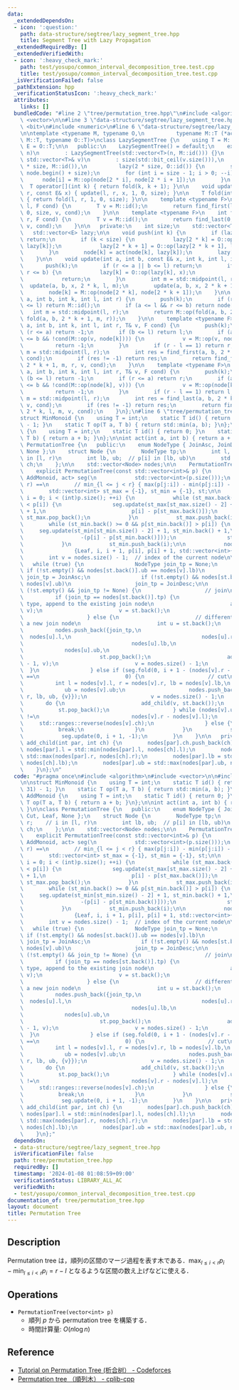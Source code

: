 ```yaml
---
data:
  _extendedDependsOn:
  - icon: ':question:'
    path: data-structure/segtree/lazy_segment_tree.hpp
    title: Segment Tree with Lazy Propagation
  _extendedRequiredBy: []
  _extendedVerifiedWith:
  - icon: ':heavy_check_mark:'
    path: test/yosupo/common_interval_decomposition_tree.test.cpp
    title: test/yosupo/common_interval_decomposition_tree.test.cpp
  _isVerificationFailed: false
  _pathExtension: hpp
  _verificationStatusIcon: ':heavy_check_mark:'
  attributes:
    links: []
  bundledCode: "#line 2 \"tree/permutation_tree.hpp\"\n#include <algorithm>\n#include\
    \ <vector>\n\n#line 3 \"data-structure/segtree/lazy_segment_tree.hpp\"\n#include\
    \ <bit>\n#include <numeric>\n#line 6 \"data-structure/segtree/lazy_segment_tree.hpp\"\
    \n\ntemplate <typename M, typename O,\n          typename M::T (*act)(typename\
    \ M::T, typename O::T)>\nclass LazySegmentTree {\n    using T = M::T;\n    using\
    \ E = O::T;\n\n   public:\n    LazySegmentTree() = default;\n    explicit LazySegmentTree(int\
    \ n)\n        : LazySegmentTree(std::vector<T>(n, M::id())) {}\n    explicit LazySegmentTree(const\
    \ std::vector<T>& v)\n        : size(std::bit_ceil(v.size())),\n          node(2\
    \ * size, M::id()),\n          lazy(2 * size, O::id()) {\n        std::ranges::copy(v,\
    \ node.begin() + size);\n        for (int i = size - 1; i > 0; --i) {\n      \
    \      node[i] = M::op(node[2 * i], node[2 * i + 1]);\n        }\n    }\n\n  \
    \  T operator[](int k) { return fold(k, k + 1); }\n\n    void update(int l, int\
    \ r, const E& x) { update(l, r, x, 1, 0, size); }\n\n    T fold(int l, int r)\
    \ { return fold(l, r, 1, 0, size); }\n\n    template <typename F>\n    int find_first(int\
    \ l, F cond) {\n        T v = M::id();\n        return find_first(l, size, 1,\
    \ 0, size, v, cond);\n    }\n\n    template <typename F>\n    int find_last(int\
    \ r, F cond) {\n        T v = M::id();\n        return find_last(0, r, 1, 0, size,\
    \ v, cond);\n    }\n\n   private:\n    int size;\n    std::vector<T> node;\n \
    \   std::vector<E> lazy;\n\n    void push(int k) {\n        if (lazy[k] == O::id())\
    \ return;\n        if (k < size) {\n            lazy[2 * k] = O::op(lazy[2 * k],\
    \ lazy[k]);\n            lazy[2 * k + 1] = O::op(lazy[2 * k + 1], lazy[k]);\n\
    \        }\n        node[k] = act(node[k], lazy[k]);\n        lazy[k] = O::id();\n\
    \    }\n\n    void update(int a, int b, const E& x, int k, int l, int r) {\n \
    \       push(k);\n        if (r <= a || b <= l) return;\n        if (a <= l &&\
    \ r <= b) {\n            lazy[k] = O::op(lazy[k], x);\n            push(k);\n\
    \            return;\n        }\n        int m = std::midpoint(l, r);\n      \
    \  update(a, b, x, 2 * k, l, m);\n        update(a, b, x, 2 * k + 1, m, r);\n\
    \        node[k] = M::op(node[2 * k], node[2 * k + 1]);\n    }\n\n    T fold(int\
    \ a, int b, int k, int l, int r) {\n        push(k);\n        if (r <= a || b\
    \ <= l) return M::id();\n        if (a <= l && r <= b) return node[k];\n     \
    \   int m = std::midpoint(l, r);\n        return M::op(fold(a, b, 2 * k, l, m),\
    \ fold(a, b, 2 * k + 1, m, r));\n    }\n\n    template <typename F>\n    int find_first(int\
    \ a, int b, int k, int l, int r, T& v, F cond) {\n        push(k);\n        if\
    \ (r <= a) return -1;\n        if (b <= l) return l;\n        if (a <= l && r\
    \ <= b && !cond(M::op(v, node[k]))) {\n            v = M::op(v, node[k]);\n  \
    \          return -1;\n        }\n        if (r - l == 1) return r;\n        int\
    \ m = std::midpoint(l, r);\n        int res = find_first(a, b, 2 * k, l, m, v,\
    \ cond);\n        if (res != -1) return res;\n        return find_first(a, b,\
    \ 2 * k + 1, m, r, v, cond);\n    }\n\n    template <typename F>\n    int find_last(int\
    \ a, int b, int k, int l, int r, T& v, F cond) {\n        push(k);\n        if\
    \ (b <= l) return -1;\n        if (r <= a) return r;\n        if (a <= l && r\
    \ <= b && !cond(M::op(node[k], v))) {\n            v = M::op(node[k], v);\n  \
    \          return -1;\n        }\n        if (r - l == 1) return l;\n        int\
    \ m = std::midpoint(l, r);\n        int res = find_last(a, b, 2 * k + 1, m, r,\
    \ v, cond);\n        if (res != -1) return res;\n        return find_last(a, b,\
    \ 2 * k, l, m, v, cond);\n    }\n};\n#line 6 \"tree/permutation_tree.hpp\"\n\n\
    struct MinMonoid {\n    using T = int;\n    static T id() { return (1u << 31)\
    \ - 1; }\n    static T op(T a, T b) { return std::min(a, b); }\n};\n\nstruct AddMonoid\
    \ {\n    using T = int;\n    static T id() { return 0; }\n    static T op(T a,\
    \ T b) { return a + b; }\n};\n\nint act(int a, int b) { return a + b; }\n\nclass\
    \ PermutationTree {\n   public:\n    enum NodeType { JoinAsc, JoinDesc, Cut, Leaf,\
    \ None };\n    struct Node {\n        NodeType tp;\n        int l, r;    // i\
    \ in [l, r)\n        int lb, ub;  // p[i] in [lb, ub)\n        std::vector<int>\
    \ ch;\n    };\n\n    std::vector<Node> nodes;\n\n    PermutationTree() = default;\n\
    \    explicit PermutationTree(const std::vector<int>& p) {\n        LazySegmentTree<MinMonoid,\
    \ AddMonoid, act> seg(\n            std::vector<int>(p.size()));\n        // seg.fold(l,\
    \ r) ==\n        // min_{l <= j < r} { max(p[j:i]) - min(p[j:i]) - (i - j) }\n\
    \        std::vector<int> st_max = {-1}, st_min = {-1}, st;\n\n        for (int\
    \ i = 0; i < (int)p.size(); ++i) {\n            while (st_max.back() >= 0 && p[st_max.back()]\
    \ < p[i]) {\n                seg.update(st_max[st_max.size() - 2] + 1, st_max.back()\
    \ + 1,\n                           p[i] - p[st_max.back()]);\n               \
    \ st_max.pop_back();\n            }\n            st_max.push_back(i);\n\n    \
    \        while (st_min.back() >= 0 && p[st_min.back()] > p[i]) {\n           \
    \     seg.update(st_min[st_min.size() - 2] + 1, st_min.back() + 1,\n         \
    \                  -(p[i] - p[st_min.back()]));\n                st_min.pop_back();\n\
    \            }\n            st_min.push_back(i);\n\n            nodes.push_back(\n\
    \                {Leaf, i, i + 1, p[i], p[i] + 1, std::vector<int>{}});\n    \
    \        int v = nodes.size() - 1;  // index of the current node\n\n         \
    \   while (true) {\n                NodeType join_tp = None;\n               \
    \ if (!st.empty() && nodes[st.back()].ub == nodes[v].lb)\n                   \
    \ join_tp = JoinAsc;\n                if (!st.empty() && nodes[st.back()].lb ==\
    \ nodes[v].ub)\n                    join_tp = JoinDesc;\n\n                if\
    \ (!st.empty() && join_tp != None) {\n                    // join\n          \
    \          if (join_tp == nodes[st.back()].tp) {\n                        // same\
    \ type, append to the existing join node\n                        add_child(st.back(),\
    \ v);\n                        v = st.back();\n                        st.pop_back();\n\
    \                    } else {\n                        // different type, create\
    \ a new join node\n                        int u = st.back();\n              \
    \          nodes.push_back({join_tp,\n                                       \
    \  nodes[u].l,\n                                         nodes[u].r,\n       \
    \                                  nodes[u].lb,\n                            \
    \             nodes[u].ub,\n                                         {u}});\n\
    \                        st.pop_back();\n                        add_child(nodes.size()\
    \ - 1, v);\n                        v = nodes.size() - 1;\n                  \
    \  }\n                } else if (seg.fold(0, i + 1 - (nodes[v].r - nodes[v].l))\
    \ ==\n                           0) {\n                    // cut\n          \
    \          int l = nodes[v].l, r = nodes[v].r, lb = nodes[v].lb,\n           \
    \             ub = nodes[v].ub;\n                    nodes.push_back({Cut, l,\
    \ r, lb, ub, {v}});\n                    v = nodes.size() - 1;\n             \
    \       do {\n                        add_child(v, st.back());\n             \
    \           st.pop_back();\n                    } while (nodes[v].ub - nodes[v].lb\
    \ !=\n                             nodes[v].r - nodes[v].l);\n               \
    \     std::ranges::reverse(nodes[v].ch);\n                } else {\n         \
    \           break;\n                }\n            }\n            st.push_back(v);\n\
    \            seg.update(0, i + 1, -1);\n        }\n    }\n\n   private:\n    void\
    \ add_child(int par, int ch) {\n        nodes[par].ch.push_back(ch);\n       \
    \ nodes[par].l = std::min(nodes[par].l, nodes[ch].l);\n        nodes[par].r =\
    \ std::max(nodes[par].r, nodes[ch].r);\n        nodes[par].lb = std::min(nodes[par].lb,\
    \ nodes[ch].lb);\n        nodes[par].ub = std::max(nodes[par].ub, nodes[ch].ub);\n\
    \    }\n};\n"
  code: "#pragma once\n#include <algorithm>\n#include <vector>\n\n#include \"../data-structure/segtree/lazy_segment_tree.hpp\"\
    \n\nstruct MinMonoid {\n    using T = int;\n    static T id() { return (1u <<\
    \ 31) - 1; }\n    static T op(T a, T b) { return std::min(a, b); }\n};\n\nstruct\
    \ AddMonoid {\n    using T = int;\n    static T id() { return 0; }\n    static\
    \ T op(T a, T b) { return a + b; }\n};\n\nint act(int a, int b) { return a + b;\
    \ }\n\nclass PermutationTree {\n   public:\n    enum NodeType { JoinAsc, JoinDesc,\
    \ Cut, Leaf, None };\n    struct Node {\n        NodeType tp;\n        int l,\
    \ r;    // i in [l, r)\n        int lb, ub;  // p[i] in [lb, ub)\n        std::vector<int>\
    \ ch;\n    };\n\n    std::vector<Node> nodes;\n\n    PermutationTree() = default;\n\
    \    explicit PermutationTree(const std::vector<int>& p) {\n        LazySegmentTree<MinMonoid,\
    \ AddMonoid, act> seg(\n            std::vector<int>(p.size()));\n        // seg.fold(l,\
    \ r) ==\n        // min_{l <= j < r} { max(p[j:i]) - min(p[j:i]) - (i - j) }\n\
    \        std::vector<int> st_max = {-1}, st_min = {-1}, st;\n\n        for (int\
    \ i = 0; i < (int)p.size(); ++i) {\n            while (st_max.back() >= 0 && p[st_max.back()]\
    \ < p[i]) {\n                seg.update(st_max[st_max.size() - 2] + 1, st_max.back()\
    \ + 1,\n                           p[i] - p[st_max.back()]);\n               \
    \ st_max.pop_back();\n            }\n            st_max.push_back(i);\n\n    \
    \        while (st_min.back() >= 0 && p[st_min.back()] > p[i]) {\n           \
    \     seg.update(st_min[st_min.size() - 2] + 1, st_min.back() + 1,\n         \
    \                  -(p[i] - p[st_min.back()]));\n                st_min.pop_back();\n\
    \            }\n            st_min.push_back(i);\n\n            nodes.push_back(\n\
    \                {Leaf, i, i + 1, p[i], p[i] + 1, std::vector<int>{}});\n    \
    \        int v = nodes.size() - 1;  // index of the current node\n\n         \
    \   while (true) {\n                NodeType join_tp = None;\n               \
    \ if (!st.empty() && nodes[st.back()].ub == nodes[v].lb)\n                   \
    \ join_tp = JoinAsc;\n                if (!st.empty() && nodes[st.back()].lb ==\
    \ nodes[v].ub)\n                    join_tp = JoinDesc;\n\n                if\
    \ (!st.empty() && join_tp != None) {\n                    // join\n          \
    \          if (join_tp == nodes[st.back()].tp) {\n                        // same\
    \ type, append to the existing join node\n                        add_child(st.back(),\
    \ v);\n                        v = st.back();\n                        st.pop_back();\n\
    \                    } else {\n                        // different type, create\
    \ a new join node\n                        int u = st.back();\n              \
    \          nodes.push_back({join_tp,\n                                       \
    \  nodes[u].l,\n                                         nodes[u].r,\n       \
    \                                  nodes[u].lb,\n                            \
    \             nodes[u].ub,\n                                         {u}});\n\
    \                        st.pop_back();\n                        add_child(nodes.size()\
    \ - 1, v);\n                        v = nodes.size() - 1;\n                  \
    \  }\n                } else if (seg.fold(0, i + 1 - (nodes[v].r - nodes[v].l))\
    \ ==\n                           0) {\n                    // cut\n          \
    \          int l = nodes[v].l, r = nodes[v].r, lb = nodes[v].lb,\n           \
    \             ub = nodes[v].ub;\n                    nodes.push_back({Cut, l,\
    \ r, lb, ub, {v}});\n                    v = nodes.size() - 1;\n             \
    \       do {\n                        add_child(v, st.back());\n             \
    \           st.pop_back();\n                    } while (nodes[v].ub - nodes[v].lb\
    \ !=\n                             nodes[v].r - nodes[v].l);\n               \
    \     std::ranges::reverse(nodes[v].ch);\n                } else {\n         \
    \           break;\n                }\n            }\n            st.push_back(v);\n\
    \            seg.update(0, i + 1, -1);\n        }\n    }\n\n   private:\n    void\
    \ add_child(int par, int ch) {\n        nodes[par].ch.push_back(ch);\n       \
    \ nodes[par].l = std::min(nodes[par].l, nodes[ch].l);\n        nodes[par].r =\
    \ std::max(nodes[par].r, nodes[ch].r);\n        nodes[par].lb = std::min(nodes[par].lb,\
    \ nodes[ch].lb);\n        nodes[par].ub = std::max(nodes[par].ub, nodes[ch].ub);\n\
    \    }\n};"
  dependsOn:
  - data-structure/segtree/lazy_segment_tree.hpp
  isVerificationFile: false
  path: tree/permutation_tree.hpp
  requiredBy: []
  timestamp: '2024-01-08 01:08:59+09:00'
  verificationStatus: LIBRARY_ALL_AC
  verifiedWith:
  - test/yosupo/common_interval_decomposition_tree.test.cpp
documentation_of: tree/permutation_tree.hpp
layout: document
title: Permutation Tree
---
```


## Description

Permutation tree は，順列の区間のマージ過程を表す木である．$\max_{l\leq i < r} p_i - \min_{l\leq i < r} p_i = r - l$ となるような区間の数え上げなどに使える．

## Operations

- `PermutationTree(vector<int> p)`
    - 順列 $p$ から permutation tree を構築する．
    - 時間計算量: $O(n\log n)$

## Reference

- [Tutorial on Permutation Tree (析合树） - Codeforces](https://codeforces.com/blog/entry/78898)
- [Permutation tree （順列木） - cplib-cpp](https://hitonanode.github.io/cplib-cpp/other_algorithms/permutation_tree.hpp.html)



